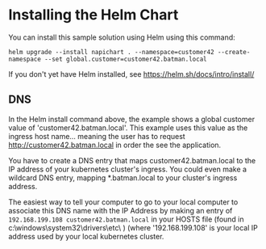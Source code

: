
# Installing the Helm Chart

You can install this sample solution using Helm using this command:
```
helm upgrade --install napichart . --namespace=customer42 --create-namespace --set global.customer=customer42.batman.local
 ```

 If you don't yet have Helm installed, see https://helm.sh/docs/intro/install/


## DNS 
In the Helm install command above, the example shows a global customer value of 'customer42.batman.local'.
This example uses this value as the ingress host name... meaning the user has to request http://customer42.batman.local in order the see the application.

You have to create a DNS entry that maps customer42.batman.local to the IP address of your kubernetes cluster's ingress.
You could even make a wildcard DNS entry, mapping *.batman.local to your cluster's ingress address.

The easiest way to tell your computer to go to your local computer to associate this DNS name with the IP Address by making an entry of `192.168.199.108 customer42.batman.local` in your HOSTS file (found in c:\windows\system32\drivers\etc\ ) (where '192.168.199.108' is your local IP address used by your local kubernetes cluster.
